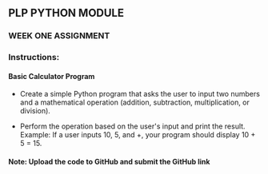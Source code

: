 ## PLP PYTHON MODULE

### WEEK ONE ASSIGNMENT

### Instructions:

#### Basic Calculator Program

- Create a simple Python program that asks the user to input two numbers and a mathematical operation (addition, subtraction, multiplication, or division).

- Perform the operation based on the user's input and print the result.
  Example: If a user inputs 10, 5, and +, your program should display 10 + 5 = 15.

#### Note: Upload the code to GitHub and submit the GitHub link
